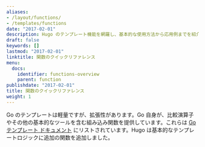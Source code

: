 ```yaml
---
aliases:
- /layout/functions/
- /templates/functions
date: "2017-02-01"
description: Hugo のテンプレート機能を網羅し、基本的な使用方法から応用例までを紹介します。
draft: false
keywords: []
lastmod: "2017-02-01"
linktitle: 関数のクイックリファレンス
menu:
  docs:
    identifier: functions-overview
    parent: function
publishdate: "2017-02-01"
title: 関数のクイックリファレンス
weight: 1
---
```


Go のテンプレートは軽量ですが、拡張性があります。Go 自身が、比較演算子やその他の基本的なツールを含む組み込み関数を提供しています。これらは [Go テンプレート ドキュメント][gofuncs] にリストされています。Hugo は基本的なテンプレートロジックに追加の関数を追加しました。

[gofuncs]: https://golang.org/pkg/text/template/#hdr-Functions
